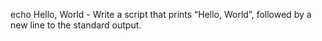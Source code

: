 echo Hello, World      - Write a script that prints “Hello, World”, followed by a new line to the standard output.
